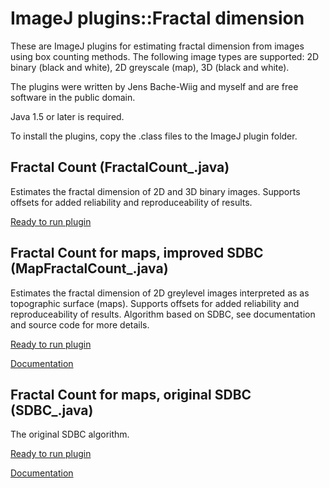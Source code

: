 ImageJ plugins::Fractal dimension
=================================

These are ImageJ plugins for estimating fractal dimension from images using box counting methods.
The following image types are supported: 2D binary (black and white), 2D greyscale (map), 3D (black and white).

The plugins were written by Jens Bache-Wiig and myself and are free software in the public domain.

Java 1.5 or later is required.

To install the plugins, copy the .class files to the ImageJ plugin folder. 

Fractal Count (FractalCount\_.java)
----------------------------------

Estimates the fractal dimension of 2D and 3D binary images. 
Supports offsets for added reliability and reproduceability of results.

[Ready to run plugin](http://www.pvv.org/~perchrh/imagej/FractalCount_.class)


Fractal Count for maps, improved SDBC (MapFractalCount\_.java)
-------------------------------------------------------------

Estimates the fractal dimension of 2D greylevel images interpreted as as topographic surface (maps).
Supports offsets for added reliability and reproduceability of results. 
Algorithm based on SDBC, see documentation and source code for more details.

[Ready to run plugin](http://www.pvv.org/~perchrh/imagej/MapFractalCount_.class)

[Documentation](http://github.com/perchrh/ImageJFractalDimension/blob/master/mapfractalcount.html)


Fractal Count for maps, original SDBC (SDBC\_.java)
--------------------------------------------------

The original SDBC algorithm.

[Ready to run plugin](http://www.pvv.org/~perchrh/imagej/SDBC_.class)

[Documentation](http://github.com/perchrh/ImageJFractalDimension/blob/master/sdbc.html)
